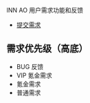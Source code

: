 INN AO 用户需求功能和反馈

- [提交需求](https://github.com/kmvan/inn-ao-request/issues/new)

## 需求优先级（高底）
- BUG 反馈
- VIP 氪金需求
- 氪金需求
- 普通需求